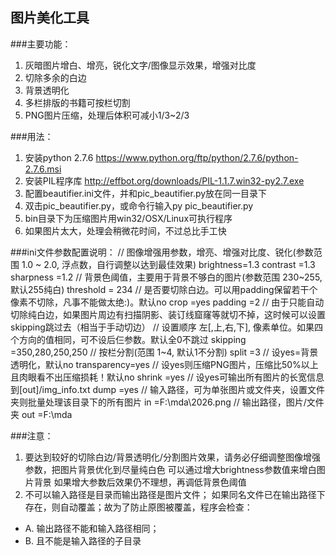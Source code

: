 ## 图片美化工具
###主要功能：
1. 灰暗图片增白、增亮，锐化文字/图像显示效果，增强对比度
2. 切除多余的白边
3. 背景透明化
4. 多栏排版的书籍可按栏切割
5. PNG图片压缩，处理后体积可减小1/3~2/3

###用法：
1. 安装python 2.7.6
 https://www.python.org/ftp/python/2.7.6/python-2.7.6.msi
2. 安装PIL程序库
 http://effbot.org/downloads/PIL-1.1.7.win32-py2.7.exe
3. 配置beautifier.ini文件，并和pic_beautifier.py放在同一目录下
4. 双击pic_beautifier.py，或命令行输入py pic_beautifier.py
5. bin目录下为压缩图片用win32/OSX/Linux可执行程序
6. 如果图片太大，处理会稍微花时间，不过总比手工快

###ini文件参数配置说明：
    // 图像增强用参数，增亮、增强对比度、锐化(参数范围 1.0 ~ 2.0, 浮点数，自行调整以达到最佳效果)
    brightness=1.3
    contrast  =1.3
    sharpness =1.2
    // 背景色阈值，主要用于背景不够白的图片(参数范围 230~255, 默认255纯白)
    threshold = 234
    // 是否要切除白边。可以用padding保留若干个像素不切除，凡事不能做太绝:)。默认no
    crop      =yes
    padding   =2
    // 由于只能自动切除纯白边，如果图片周边有扫描阴影、装订线窟窿等就切不掉，这时候可以设置skipping跳过去（相当于手动切边）
    // 设置顺序 左[,上,右,下], 像素单位。如果四个方向的值相同，可不设后仨参数。默认全0不跳过
    skipping  =350,280,250,250
    // 按栏分割(范围 1~4, 默认1不分割)
    split     =3
    // 设yes=背景透明化，默认no
    transparency=yes
    // 设yes则压缩PNG图片，压缩比50%以上且肉眼看不出压缩损耗！默认no
    shrink    =yes
    // 设yes可输出所有图片的长宽信息到[out]/img_info.txt
    dump      =yes
    // 输入路径，可为单张图片或文件夹，设置文件夹则批量处理该目录下的所有图片
    in        =F:\mda\2026.png
    // 输出路径，图片/文件夹
    out       =F:\mda

###注意：
1. 要达到较好的切除白边/背景透明化/分割图片效果，请务必仔细调整图像增强参数，把图片背景优化到尽量纯白色
 可以通过增大brightness参数值来增白图片背景
 如果增大参数后效果仍不理想，再调低背景色阈值
2. 不可以输入路径是目录而输出路径是图片文件；
 如果同名文件已在输出路径下存在，则自动覆盖；故为了防止原图被覆盖，程序会检查：
 * A. 输出路径不能和输入路径相同；
 * B. 且不能是输入路径的子目录

